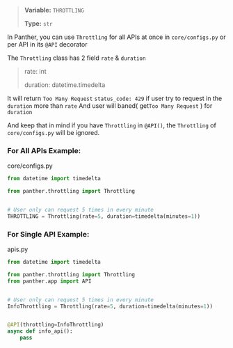 > <b>Variable:</b> `THROTTLING` 
> 
> <b>Type:</b> `str` 
 
In Panther, you can use `Throttling` for all APIs at once in `core/configs.py` or per API in its `@API` decorator

The `Throttling` class has 2 field `rate` & `duration`

> rate: int
> 
> duration: datetime.timedelta

It will return `Too Many Request` `status_code: 429` if user try to request in the `duration` more than `rate`
And user will baned( get`Too Many Request` ) for `duration`

And keep that in mind if you have `Throttling` in `@API()`, the `Throttling` of `core/configs.py` will be ignored.

### For All APIs Example:
core/configs.py
```python
from datetime import timedelta

from panther.throttling import Throttling


# User only can request 5 times in every minute
THROTTLING = Throttling(rate=5, duration=timedelta(minutes=1))
```

### For Single API Example:
apis.py
```python
from datetime import timedelta

from panther.throttling import Throttling
from panther.app import API


# User only can request 5 times in every minute
InfoThrottling = Throttling(rate=5, duration=timedelta(minutes=1))


@API(throttling=InfoThrottling)
async def info_api():
    pass
```
